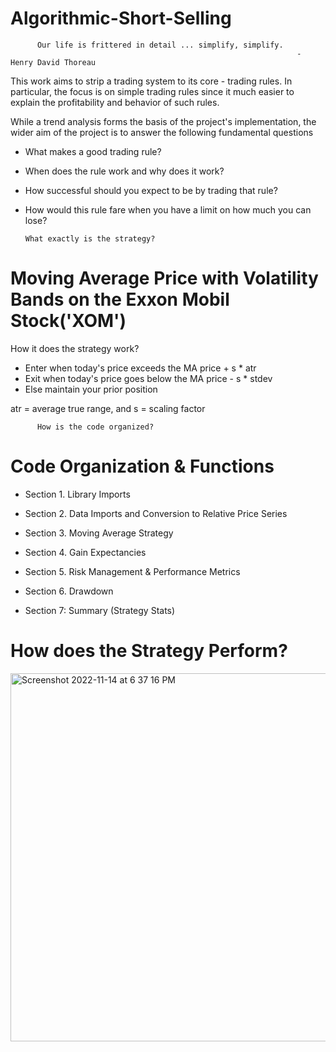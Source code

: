 # Algorithmic-Short-Selling
          Our life is frittered in detail ... simplify, simplify.
                                                                    - Henry David Thoreau

  This work aims to strip a trading system to its core - trading rules. In particular, 
the focus is on simple trading rules since it much easier to explain the 
profitability and behavior of such rules. 

  While a trend analysis forms the basis of the project's implementation, the
wider aim of the project is to answer the following fundamental questions
-    What makes a good trading rule? 
-    When does the rule work and why does it work?      
-    How successful should you expect to be by trading that rule?
-    How would this rule fare when you have a limit on how much you can lose?

         What exactly is the strategy?
# Moving Average Price with Volatility Bands on the Exxon Mobil Stock('XOM')
 How it does the strategy work?

 - Enter when today's price exceeds the   MA price + s * atr 
 - Exit when today's price goes below the MA price - s * stdev
 - Else maintain your prior position

 atr = average true range, and s = scaling factor
 
          How is the code organized?
 # Code Organization & Functions 

- Section 1.  Library Imports

- Section 2.  Data Imports and Conversion to Relative Price Series 
 
- Section 3.  Moving Average Strategy 

- Section 4.  Gain Expectancies   

- Section 5.  Risk Management & Performance Metrics  
                     
- Section 6.  Drawdown  

- Section 7:  Summary (Strategy Stats) 


# How does the Strategy Perform?


<img width="589" alt="Screenshot 2022-11-14 at 6 37 16 PM" src="https://user-images.githubusercontent.com/108365002/201797652-f58697bf-5c92-4346-a7b8-07a6bdc55c02.png">

     
